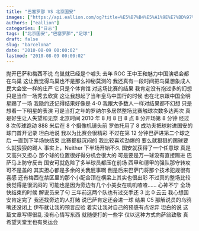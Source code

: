 ```yaml
---
title: "巴塞罗那 VS 北京国安"
images: ["https://api.eallion.com/og?title=%E5%B7%B4%E5%A1%9E%E7%BD%97%E9%82%A3%20VS%20%E5%8C%97%E4%BA%AC%E5%9B%BD%E5%AE%89"]
authors: ["eallion"]
categories: ["日志"]
tags: ["北京国安","巴塞罗那","足球"]
draft: false
slug: "barcelona"
date: "2010-08-09 00:00:02"
lastmod: "2010-08-09 00:00:02"
---
```


抛开巴萨和梅西不说
鸟巢就已经是个噱头
去年 ROC 王中王和魅力中国演唱会都在鸟巢
这让我觉得鸟巢也不是那么神秘莫测的
我还真有一段时间把鸟巢想象成人民大会堂一样的庄严
它只是个体育馆
对这场比赛的结果
我肯定没有抱过多的幻想
只是当作一场秀去欣赏
这让我想起了当年皇马中国行的时候
也在北京跟中国全明星踢了一场
我隐约还记得结果好像是 4-0
我跟大多数人一样对结果都不幻想
只是想看一下明星的表演
可是当打之年的罗纳尔多居然整场比赛触球次数多达两次
真是好生让人失望和无奈
北京时间 2010 年 8 月 8 日 8 点 8 分开场第 8 分钟
经过 8 次传球跑动 888 米后在 8 个摄像机镜头前
罗伯托用了 8 成功夫把球射进国安的球门首开记录
坦白地说
我以为比赛会很精彩
不过在第 12 分钟巴萨进第二个球之后
一直到下半场快结束
比赛都挺沉闷的
我比较喜欢劲爆的
要么就狠狠的踢球要么就狠狠的踢人
事实上，Neither
下半场开始不久
国安就获得了一个任意球
真是又高兴又担心
那个球的位置很好得分机会很大的
可是要是万一球没有直接踢进
巴萨马上防守反击
国安可就危险了多半球员都压在前场
西甲和德甲的强队那守转攻可不是盖的
其实担心都是多余的关我屁事啊
倒是后来巴萨门将那个技术犯规很有喜感
还有梅西在禁区里的那个小配合顶在横梁上其实也很出彩
不过真的整场比较我觉得是很沉闷的
可能也是因为旁边有几个小美女在叽叽喳喳……
心神不宁
全场快结束的时候
解说员来了句
三年前这两个队也有过交手还 3 比 0 云云
我心想国安肯定完了
我还找旁边的人打赌
说巴萨肯定还会进一球
结果 C5 那解说员的乌鸦嘴还没闭上
伊布就让我的预言应验
着实让我对自己的预感有点讶异
坦白的说
这篇文章写得很乱
没有心情写东西
就随便打的一些字
仅以这种方式向萨翁致敬
真希望天堂里也有奥运会
